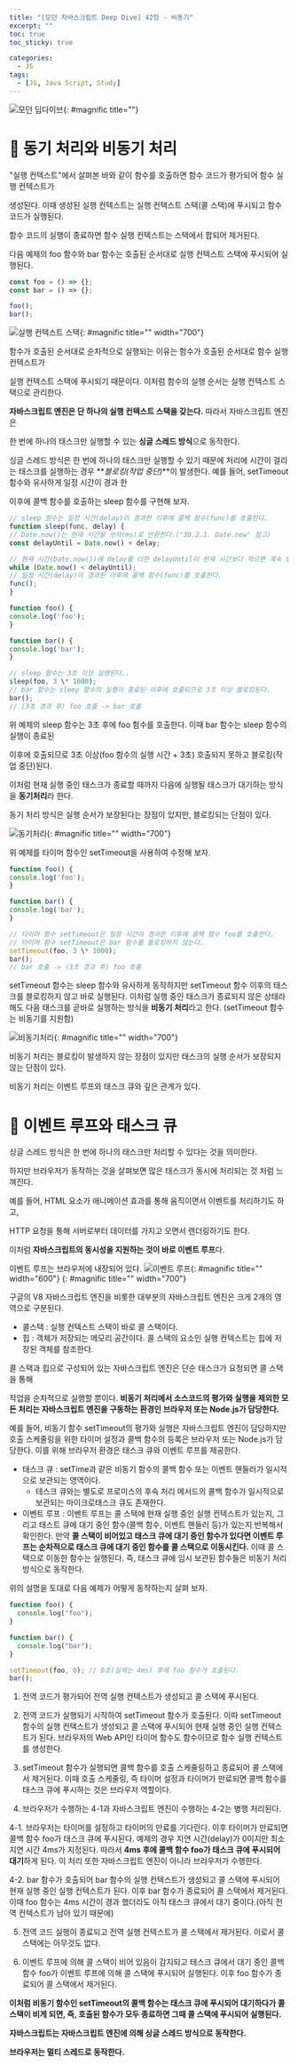 ```yaml
---
title: "[모던 자바스크립트 Deep Dive] 42장 - 비동기"
excerpt: ""
toc: true
toc_sticky: true

categories:
  - JS
tags:
  - [JS, Java Script, Study]
---
```


![모던 딥다이브](https://k.kakaocdn.net/dn/6gbOs/btrcMGbY7yQ/Z3sIpZrBU53FvMbdqlLD01/img.png){: #magnific title=""}

# 🎉 동기 처리와 비동기 처리

"실행 컨텍스트"에서 살펴본 바와 같이 함수를 호출하면 함수 코드가 평가되어 함수 실행 컨텍스트가

생성된다. 이때 생성된 실행 컨텍스트는 실행 컨텍스트 스택(콜 스택)에 푸시되고 함수 코드가 실행된다.

함수 코드의 실행이 종료하면 함수 실행 컨텍스트는 스택에서 팝되어 제거된다.

다음 예제의 foo 함수와 bar 함수는 호출된 순서대로 실행 컨텍스트 스택에 푸시되어 실행된다.

```js
const foo = () => {};
const bar = () => {};

foo();
bar();
```

![실행 컨텍스트 스택](https://img1.daumcdn.net/thumb/R1280x0/?scode=mtistory2&fname=https%3A%2F%2Fblog.kakaocdn.net%2Fdn%2FbKpe99%2FbtrvlzT4tkw%2FTlWHa4Cg3vZYA8Az8OodY0%2Fimg.png){: #magnific title="" width="700"}

함수가 호출된 순서대로 순차적으로 실행되는 이유는 함수가 호출된 순서대로 함수 실행 컨텍스트가

실행 컨텍스트 스택에 푸시되기 때문이다. 이처럼 함수의 실행 순서는 실행 컨텍스트 스택으로 관리한다.

**자바스크립트 엔진은 단 하나의 실행 컨텍스트 스택을 갖는다.** 따라서 자바스크립트 엔진은

한 번에 하나의 태스크만 실행할 수 있는 **싱글 스레드 방식**으로 동작한다.

싱글 스레드 방식은 한 번에 하나의 태스크만 실행할 수 있기 때문에 처리에 시간이 걸리는 태스크를 실행하는 경우 **_블로킹(작업 중단)_**이 발생한다. 예를 들어, setTimeout 함수와 유사하게 일정 시간이 경과 한

이후에 콜백 함수를 호출하는 sleep 함수를 구현해 보자.

```js
// sleep 함수는 일정 시간(delay)이 경과한 이후에 콜백 함수(func)를 호출한다.
function sleep(func, delay) {
// Date.now()는 현재 시간을 숫자(ms)로 반환한다.("30.2.1. Date.now" 참고)
const delayUntil = Date.now() + delay;

// 현재 시간(Date.now())에 delay를 더한 delayUntil이 현재 시간보다 작으면 계속 반복한다.
while (Date.now() < delayUntil);
// 일정 시간(delay)이 경과한 이후에 콜백 함수(func)를 호출한다.
func();
}

function foo() {
console.log('foo');
}

function bar() {
console.log('bar');
}

// sleep 함수는 3초 이상 실행된다..
sleep(foo, 3 \* 1000);
// bar 함수는 sleep 함수의 실행이 종료된 이후에 호출되므로 3초 이상 블로킹된다.
bar();
// (3초 경과 후) foo 호출 -> bar 호출
```

위 예제의 sleep 함수는 3초 후에 foo 함수를 호출한다. 이때 bar 함수는 sleep 함수의 실행이 종료된

이후에 호출되므로 3초 이상(foo 함수의 실행 시간 + 3초) 호출되지 못하고 블로킹(작업 중단)된다.

이처럼 현재 실행 중인 태스크가 종료할 때까지 다음에 실행될 태스크가 대기하는 방식을 **동기처리**라 한다.

동기 처리 방식은 실행 순서가 보장된다는 장점이 있지만, 블로킹되는 단점이 있다.

![동기처리](https://img1.daumcdn.net/thumb/R1280x0/?scode=mtistory2&fname=https%3A%2F%2Fblog.kakaocdn.net%2Fdn%2FbYYCXw%2FbtrvrAEhljb%2FkQk60AGXMPXlmGIIOvrVI0%2Fimg.png){: #magnific title="" width="700"}

위 예제를 타이머 함수인 setTimeout을 사용하여 수정해 보자.

```js
function foo() {
console.log('foo');
}

function bar() {
console.log('bar');
}

// 타이머 함수 setTimeout은 일정 시간이 경과한 이후에 콜백 함수 foo를 호출한다.
// 타이머 함수 setTimeout은 bar 함수를 블로킹하지 않는다.
setTimeout(foo, 3 \* 1000);
bar();
// bar 호출 -> (3초 경과 후) foo 호출
```

setTimeout 함수는 sleep 함수와 유사하게 동작하지만 setTimeout 함수 이후의 태스크를 블로킹하지 않고 바로 실행된다. 이처럼 실행 중인 태스크가 종료되지 않은 상태라 해도 다음 태스크를 곧바로 실행하는 방식을 **비동기 처리**라고 한다. (setTimeout 함수는 비동기를 지원함)

![비동기처리](https://img1.daumcdn.net/thumb/R1280x0/?scode=mtistory2&fname=https%3A%2F%2Fblog.kakaocdn.net%2Fdn%2FdtrdAZ%2Fbtrvxle4B2j%2FUjcbnq7zxKUNqRHigQ3w5K%2Fimg.png){: #magnific title="" width="700"}

비동기 처리는 블로킹이 발생하지 않는 장점이 있지만 태스크의 실행 순서가 보장되지 않는 단점이 있다.

비동기 처리는 이벤트 루프와 태스크 큐와 깊은 관계가 있다.

# 🎉 이벤트 루프와 태스크 큐

싱글 스레드 방식은 한 번에 하나의 태스크만 처리할 수 있다는 것을 의미한다.

하지만 브라우저가 동작하는 것을 살펴보면 많은 태스크가 동시에 처리되는 것 처럼 느껴진다.

예를 들어, HTML 요소가 애니메이션 효과를 통해 움직이면서 이벤트를 처리하기도 하고,

HTTP 요청을 통해 서버로부터 데이터를 가지고 오면서 렌더링하기도 한다.

이처럼 **자바스크립트의 동시성을 지원하는 것이 바로 이벤트 루프**다.

이벤트 루프는 브라우저에 내장되어 있다.
![이벤트 루프](https://img1.daumcdn.net/thumb/R1280x0/?scode=mtistory2&fname=https%3A%2F%2Fblog.kakaocdn.net%2Fdn%2Fux2Hc%2Fbtrvob6lvZu%2FMIEFlqc5oEorgwG65G5Rvk%2Fimg.png){: #magnific title="" width="600"}
![](){: #magnific title="" width="700"}

구글의 V8 자바스크립트 엔진을 비롯한 대부분의 자바스크립트 엔진은 크게 2개의 영역으로 구분된다.

- 콜스택 : 실행 컨텍스트 스택이 바로 콜 스택이다.
- 힙 : 객체가 저장되는 메모리 공간이다. 콜 스택의 요소인 실행 컨텍스트는 힙에 저장된 객체를 참조한다.

콜 스택과 힙으로 구성되어 있는 자바스크립트 엔진은 단순 태스크가 요청되면 콜 스택을 통해

작업을 순차적으로 실행할 뿐이다. **비동기 처리에서 소스코드의 평가와 실행을 제외한 모든 처리는 자바스크립트 엔진을 구동하는 환경인 브라우저 또는 Node.js가 담당한다.**

예를 들어, 비동기 함수 setTimeout의 평가와 실행은 자바스크립트 엔진이 담당하지만 호출 스케줄링을 위한 타이머 설정과 콜백 함수의 등록은 브라우저 또는 Node.js가 담당한다. 이를 위해 브라우저 환경은 태스크 큐와 이벤트 루프를 제공한다.

- 태스크 큐 : setTime과 같은 비동기 함수의 콜백 함수 또는 이벤트 핸들러가 일시적으로 보관되는 영역이다.
  - 테스크 큐와는 별도로 프로미스의 후속 처리 메서드의 콜백 함수가 일시적으로 보관되는 마이크로태스크 큐도 존재한다.
- 이벤트 루프 : 이벤트 루프는 콜 스택에 현재 실행 중인 실행 컨텍스트가 있는지, 그리고 태스트 큐에 대기 중인 함수(콜백 함수, 이벤트 핸들러 등)가 있는지 반복해서 확인한다. 만약 **콜 스택이 비어있고 태스크 큐에 대기 중인 함수가 있다면 이벤트 루프는 순차적으로 태스크 큐에 대기 중인 함수를 콜 스택으로 이동시킨다.** 이때 콜 스택으로 이동한 함수는 실행된다. 즉, 태스크 큐에 임시 보관된 함수들은 비동기 처리 방식으로 동작한다.

위의 설명을 토대로 다음 예제가 어떻게 동작하는지 살펴 보자.

```js
function foo() {
  console.log("foo");
}

function bar() {
  console.log("bar");
}

setTimeout(foo, 0); // 0초(실제는 4ms) 후에 foo 함수가 호출된다.
bar();
```

1. 전역 코드가 평가되어 전역 실행 컨텍스트가 생성되고 콜 스택에 푸시된다.

2. 전역 코드가 실행되기 시작하여 setTimeout 함수가 호출된다. 이따 setTimeout 함수의 실행 컨텍스트가 생성되고 콜 스택에 푸시되어 현재 실행 중인 실행 컨텍스트가 된다. 브라우저의 Web API인 타이머 함수도 함수이므로 함수 실행 컨텍스트를 생성한다.

3. setTimeout 함수가 실행되면 콜백 함수를 호출 스케줄링하고 종료되어 콜 스택에서 제거된다. 이때 호출 스케줄링, 즉 타이머 설정과 타이머가 만료되면 콜백 함수를 태스크 큐에 푸시하는 것은 브라우저 역할이다.

4. 브라우저가 수행하는 4-1과 자바스크립트 엔진이 수행하는 4-2는 병행 처리된다.

4-1. 브라우저는 타이머를 설정하고 타이머의 만료를 기다린다. 이후 타이머가 만료되면 콜백 함수 foo가 태스크 큐에 푸시된다. 예제의 경우 지연 시간(delay)가 0이지만 최소 지연 시간 4ms가 지정된다. 따라서 **4ms 후에 콜백 함수 foo가 태스크 큐에 푸시되어 대기**하게 된다. 이 처리 또한 자바스크립트 엔진이 아니라 브라우저가 수행한다.

4-2. bar 함수가 호출되어 bar 함수의 실행 컨텍스트가 생성되고 콜 스택에 푸시되어 현재 실행 중인 실행 컨텍스트가 된다. 이후 bar 함수가 종료되어 콜 스택에서 제거된다. 이때 foo 함수는 4ms 시간이 경과 했더라도 아직 태스크 큐에서 대기 중이다.(아직 전역 컨텍스트가 남아 있기 때문에)

5. 전역 코드 실행이 종료되고 전역 실행 컨텍스트가 콜 스택에서 제거된다. 이로서 콜 스택에는 아무것도 없다.

6. 이벤트 루프에 의해 콜 스택이 비어 있음이 감지되고 태스크 큐에서 대기 중인 콜백 함수 foo가 이벤트 루프에 의해 콜 스택에 푸시되어 실행된다. 이후 foo 함수가 종료되어 콜 스택에서 제거된다.

**이처럼 비동기 함수인 setTimeout의 콜백 함수는 태스크 큐에 푸시되어 대기하다가 콜 스택이 비게 되면, 즉, 호출된 함수가 모두 종료하면 그때 콜 스택에 푸시되어 실행된다.**

**자바스크립트는 자바스크립트 엔진에 의해 싱글 스레드 방식으로 동작한다.**

**브라우저는 멀티 스레드로 동작한다.**
